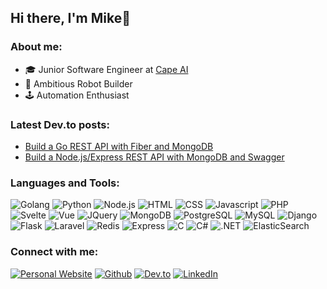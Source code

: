 ## Hi there, I'm Mike👋

### About me:

- 🎓 Junior Software Engineer at [Cape AI](https://cape-ai.com/)
- 🤖 Ambitious Robot Builder
- 🕹️ Automation Enthusiast


### Latest Dev.to posts:
<!-- BLOG-POST-LIST:START -->
- [Build a Go REST API with Fiber and MongoDB](https://dev.to/mikefmeyer/build-a-go-rest-api-with-fiber-and-mongodb-44og)
- [Build a Node.js/Express REST API with MongoDB and Swagger](https://dev.to/mikefmeyer/build-a-node-js-express-rest-api-with-mongodb-and-swagger-3de9)
<!-- BLOG-POST-LIST:END -->


### Languages and Tools:

<p>
<img alt="Golang" src="https://img.shields.io/badge/Go-00ADD8?style=for-the-badge&logo=go&logoColor=white" />
<img alt="Python" src="https://img.shields.io/badge/Python-3776AB?style=for-the-badge&logo=python&logoColor=white" />
<img alt="Node.js" src="https://img.shields.io/badge/Node.js-43853D?style=for-the-badge&logo=node-dot-js&logoColor=white" />
<img alt="HTML" src="https://img.shields.io/badge/HTML5-E34F26?style=for-the-badge&logo=html5&logoColor=white" />
<img alt="CSS" src="https://img.shields.io/badge/CSS3-1572B6?style=for-the-badge&logo=css3&logoColor=white" />
<img alt="Javascript" src="https://img.shields.io/badge/JavaScript-F7DF1E?style=for-the-badge&logo=javascript&logoColor=black" />
<img alt="PHP" src="https://img.shields.io/badge/PHP-777BB4?style=for-the-badge&logo=php&logoColor=white" />
<img alt="Svelte" src="https://img.shields.io/badge/Svelte-4A4A55?style=for-the-badge&logo=svelte&logoColor=FF3E00" />
<img alt="Vue" src="https://img.shields.io/badge/Vue.js-35495E?style=for-the-badge&logo=vue-dot-js&logoColor=4FC08D" />
<img alt="JQuery" src="https://img.shields.io/badge/jQuery-0769AD?style=for-the-badge&logo=jquery&logoColor=white" />
<img alt="MongoDB" src="https://img.shields.io/badge/MongoDB-4EA94B?style=for-the-badge&logo=mongodb&logoColor=white" />
<img alt="PostgreSQL" src="https://img.shields.io/badge/PostgreSQL-316192?style=for-the-badge&logo=postgresql&logoColor=white" />
<img alt="MySQL" src="https://img.shields.io/badge/MySQL-00000F?style=for-the-badge&logo=mysql&logoColor=white" />
<img alt="Django" src="https://img.shields.io/badge/Django-092E20?style=for-the-badge&logo=django&logoColor=white" />
<img alt="Flask" src="https://img.shields.io/badge/Flask-000000?style=for-the-badge&logo=flask&logoColor=white" />
<img alt="Laravel" src="https://img.shields.io/badge/Laravel-FF2D20?style=for-the-badge&logo=laravel&logoColor=white" />
<img alt="Redis" src="https://img.shields.io/badge/Redis-a51f17?style=for-the-badge&logo=redis&logoColor=white" />
<img alt="Express" src="https://img.shields.io/badge/Express.js-404D59?style=for-the-badge" />
<img alt="C" src="https://img.shields.io/badge/C-00599C?style=for-the-badge&logo=c&logoColor=white" />
<img alt="C#" src="https://img.shields.io/badge/C%23-239120?style=for-the-badge&logo=c-sharp&logoColor=white" />
<img alt=".NET" src="https://img.shields.io/badge/.NET-5C2D91?style=for-the-badge&logo=dot-net&logoColor=white" />
<img alt="ElasticSearch" src="https://img.shields.io/badge/elasticsearch-0077cc?&style=for-the-badge&logo=elasticsearch&logoColor=white" />
</p>


### Connect with me:

[<img alt="Personal Website" src="https://img.shields.io/badge/Website-5a67d8?style=for-the-badge" />](http://mikefmeyer.me/)
[<img alt="Github" src="https://img.shields.io/badge/GitHub-%2312100E.svg?&style=for-the-badge&logo=Github&logoColor=white" />](https://github.com/MikeFMeyer)
[<img alt="Dev.to" src="https://img.shields.io/badge/dev.to-0A0A0A?style=for-the-badge&logo=dev-dot-to&logoColor=white" />](https://dev.to/mikefmeyer)
[<img alt="LinkedIn" src="https://img.shields.io/badge/LinkedIn-0077B5?style=for-the-badge&logo=linkedin&logoColor=white" />](https://www.linkedin.com/in/mikefmeyer/)
